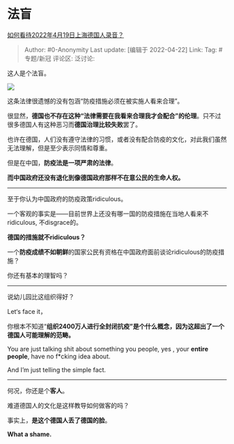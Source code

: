 # 法盲
[如何看待2022年4月19日上海德国人录音？](https://www.zhihu.com/question/528976111/answer/2450664690)

> Author: #0-Anonymity
> Last update: [编辑于 2022-04-22]
> Link:
> Tag: #专题/新冠
> 评论区:
> 泛讨论:

这人是个法盲。

![](https://pic2.zhimg.com/50/v2-5b97a08e7987419483e6f6917e7627e2_720w.jpg?source=1940ef5c)

这条法律很遗憾的没有包涵“防疫措施必须在被实施人看来合理”。

很显然，**德国也不存在这种“法律需要在我看来合理我才会配合”的伦理**。只不过很多德国人有这种恶习而**德国治理比较失败**罢了。

也许在德国，人们没有遵守法律的习惯，或者没有配合防疫的文化，对此我们虽然无法理解，但是至少表示同情和尊重。

但是在中国，**防疫法是一项严肃的法律**。

**而中国政府还没有退化到像德国政府那样不在意公民的生命人权。**

---

至于你认为中国政府的防疫政策ridiculous。

一个客观的事实是——目前世界上还没有哪一国的防疫措施在当地人看来不ridiculous, 不disgrace的。

**德国的措施就不ridiculous？**

一个**防疫成绩不如朝鲜**的国家公民有资格在中国政府面前谈论ridiculous的防疫措施？

你还有基本的理智吗？

---

说幼儿园比这组织得好？

Let‘s face it，

你根本不知道“**组织2400万人进行全封闭抗疫”**是个什么概念，因为**这超出了一个德国人可能理解的范畴。**

You are just talking shit about something you people, yes , your **entire people**, have no f*cking idea about.

And I’m just telling the simple fact.

---

何况，你还是个**客人**。

难道德国人的文化是这样教导如何做客的吗？

事实上，**是这个德国人丢了德国的脸**。

**What a shame.**
